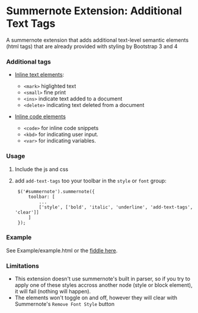 # Summernote Extension: Additional Text Tags
A summernote extension that adds additional text-level semantic elements (html tags) that are already provided with styling by Bootstrap 3 and 4

### Additional tags

* [Inline text elements](https://v4-alpha.getbootstrap.com/content/typography/#inline-text-elements):
  * `<mark>` higlighted text
  * `<small>` fine print
  * `<ins>` indicate text added to a document
  * `<delete>` indicating text deleted from a document

* [Inline code elements](https://v4-alpha.getbootstrap.com/content/code/)
  * `<code>` for inline code snippets
  * `<kbd>` for indicating user input.
  * `<var>` for indicating variables.


### Usage

1. Include the js and css
2. add `add-text-tags` too your toolbar in the `style` or `font` group:

        $('#summernote').summernote({
            toolbar: [
                ...
                ['style', ['bold', 'italic', 'underline', 'add-text-tags', 'clear']]
            ]
        });

### Example

See Example/example.html or the [fiddle here](https://jsfiddle.net/43Tesseracts/y4t0zep2/).

### Limitations

* This extension doesn't use summernote's built in parser, so if you try to apply one of these styles accross another node (style or block element), it will fail (nothing will happen).
* The elements won't toggle on and off, however they will clear with Summernote's `Remove Font Style` button